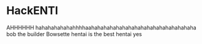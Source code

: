 # HackENTI
AHHHHHH
hahahahahahahhhhaahahahahahahahahahahahahahahahahaha
bob the builder
Bowsette hentai is the best hentai yes